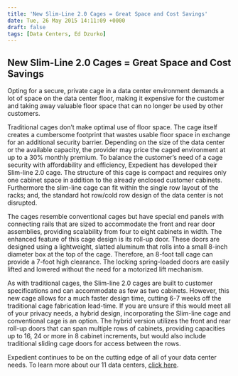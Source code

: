 ```yaml
---
title: 'New Slim-Line 2.0 Cages = Great Space and Cost Savings'
date: Tue, 26 May 2015 14:11:09 +0000
draft: false
tags: [Data Centers, Ed Dzurko]
---
```


New Slim-Line 2.0 Cages = Great Space and Cost Savings
------------------------------------------------------

Opting for a secure, private cage in a data center environment demands a lot of space on the data center floor, making it expensive for the customer and taking away valuable floor space that can no longer be used by other customers.  
  
Traditional cages don’t make optimal use of floor space. The cage itself creates a cumbersome footprint that wastes usable floor space in exchange for an additional security barrier. Depending on the size of the data center or the available capacity, the provider may price the caged environment at up to a 30% monthly premium. To balance the customer’s need of a cage security with affordability and efficiency, Expedient has developed their Slim-line 2.0 cage. The structure of this cage is compact and requires only one cabinet space in addition to the already enclosed customer cabinets. Furthermore the slim-line cage can fit within the single row layout of the racks; and, the standard hot row/cold row design of the data center is not disrupted.  
  
The cages resemble conventional cages but have special end panels with connecting rails that are sized to accommodate the front and rear door assemblies, providing scalability from four to eight cabinets in width. The enhanced feature of this cage design is its roll-up door. These doors are designed using a lightweight, slatted aluminum that rolls into a small 8-inch diameter box at the top of the cage. Therefore, an 8-foot tall cage can provide a 7-foot high clearance. The locking spring-loaded doors are easily lifted and lowered without the need for a motorized lift mechanism.  
  
As with traditional cages, the Slim-line 2.0 cages are built to customer specifications and can accommodate as few as two cabinets. However, this new cage allows for a much faster design time, cutting 6-7 weeks off the traditional cage fabrication lead-time. If you are unsure if this would meet all of your privacy needs, a hybrid design, incorporating the Slim-line cage and conventional cage is an option. The hybrid version utilizes the front and rear roll-up doors that can span multiple rows of cabinets, providing capacities up to 16, 24 or more in 8 cabinet increments, but would also include traditional sliding cage doors for access between the rows.  
  
Expedient continues to be on the cutting edge of all of your data center needs. To learn more about our 11 data centers, [click here](https://www.expedient.com/the-data-centers/).